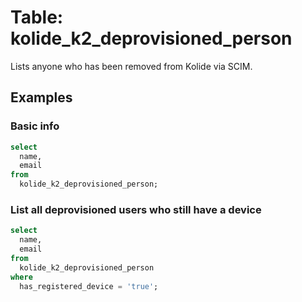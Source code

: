 # Table: kolide_k2_deprovisioned_person

Lists anyone who has been removed from Kolide via SCIM.

## Examples

### Basic info

```sql
select
  name,
  email
from
  kolide_k2_deprovisioned_person;
```

### List all deprovisioned users who still have a device

```sql
select
  name,
  email
from
  kolide_k2_deprovisioned_person
where 
  has_registered_device = 'true';
```
